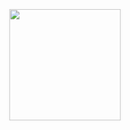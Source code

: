 <a href="https://github.com/ppedro20">
    <img height="200" src="https://github-readme-stats.vercel.app/api/top-langs/?username=ppedro20&layout=compact&langs_count=8&theme=city_lights"/>
</a>  




